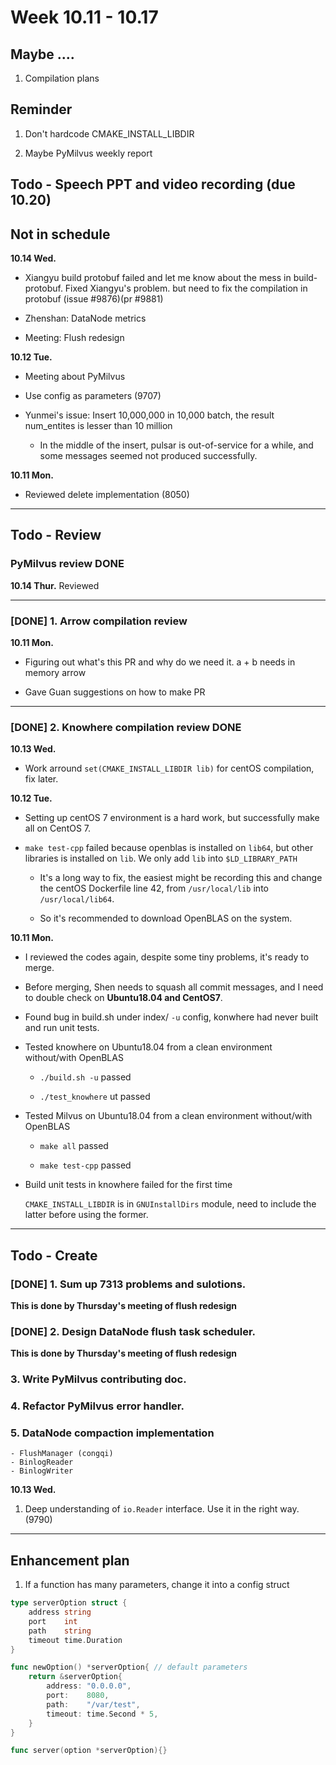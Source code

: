 # Week 10.11 - 10.17

## Maybe ....

1. Compilation plans

## Reminder

1. Don't hardcode CMAKE_INSTALL_LIBDIR

2. Maybe PyMilvus weekly report

## Todo - Speech PPT and video recording (due 10.20)

## Not in schedule
**10.14 Wed.**

- Xiangyu build protobuf failed and let me know about the mess in build-protobuf. Fixed Xiangyu's problem.
    but need to fix the compilation in protobuf (issue #9876)(pr #9881)

- Zhenshan: DataNode metrics

- Meeting: Flush redesign


**10.12 Tue.**

- Meeting about PyMilvus

- Use config as parameters (9707)

- Yunmei's issue: Insert 10,000,000 in 10,000 batch, the result num_entites is lesser than 10 million
    - In the middle of the insert, pulsar is out-of-service for a while, and some messages seemed not produced successfully.

**10.11 Mon.**

- Reviewed delete implementation (8050)

----------------------------

## Todo - Review
### PyMilvus review **DONE**

**10.14 Thur.** Reviewed

----------------------------

### [**DONE**] 1. Arrow compilation review
**10.11 Mon.**

- Figuring out what's this PR and why do we need it. a + b needs in memory arrow

- Gave Guan suggestions on how to make PR

----------------------------

### [**DONE**] 2. Knowhere compilation review **DONE**
**10.13 Wed.**
- Work arround `set(CMAKE_INSTALL_LIBDIR lib)` for centOS compilation, fix later.

**10.12 Tue.**

- Setting up centOS 7 environment is a hard work, but successfully make all on CentOS 7.

- `make test-cpp` failed because openblas is installed on `lib64`, but other libraries is installed on `lib`. We only add `lib` into `$LD_LIBRARY_PATH`

    - It's a long way to fix, the easiest might be recording this and change the centOS Dockerfile line 42, from `/usr/local/lib` into `/usr/local/lib64`.

    - So it's recommended to download OpenBLAS on the system.

**10.11 Mon.**

- I reviewed the codes again, despite some tiny problems, it's ready to merge.

- Before merging, Shen needs to squash all commit messages,
and I need to double check on **Ubuntu18.04 and CentOS7**.

- Found bug in build.sh under index/ `-u` config, konwhere had never built and run unit tests.

- Tested knowhere on Ubuntu18.04 from a clean environment without/with OpenBLAS

    - `./build.sh -u` passed

    - `./test_knowhere` ut passed

- Tested Milvus on Ubuntu18.04 from a clean environment without/with OpenBLAS

    - `make all` passed

    - `make test-cpp` passed

- Build unit tests in knowhere failed for the first time

    `CMAKE_INSTALL_LIBDIR` is in `GNUInstallDirs` module, need to include the latter before
    using the former.

---------------------------

## Todo - Create

### **[DONE]** 1. Sum up 7313 problems and sulotions.

**This is done by Thursday's meeting of flush redesign**

### **[DONE]** 2. Design DataNode flush task scheduler.

 **This is done by Thursday's meeting of flush redesign**

### 3. Write PyMilvus contributing doc.

### 4. Refactor PyMilvus error handler.

### 5. DataNode compaction implementation

    - FlushManager (congqi)
    - BinlogReader
    - BinlogWriter

**10.13 Wed.**
1. Deep understanding of `io.Reader` interface. Use it in the right way.(9790)


---------------------------

## Enhancement plan

1. If a function has many parameters, change it into a config struct

```go
type serverOption struct {
    address string
    port    int
    path    string
    timeout time.Duration
}

func newOption() *serverOption{ // default parameters
    return &serverOption{
        address: "0.0.0.0",
        port:    8080,
        path:    "/var/test",
        timeout: time.Second * 5,
    }
}

func server(option *serverOption){}
```
